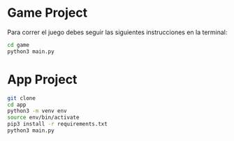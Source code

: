 # Game Project

Para correr el juego debes seguir las siguientes instrucciones en la terminal:

```sh
cd game
python3 main.py
``` 


# App Project

```sh
git clone
cd app
python3 -m venv env
source env/bin/activate
pip3 install -r requirements.txt
python3 main.py
```